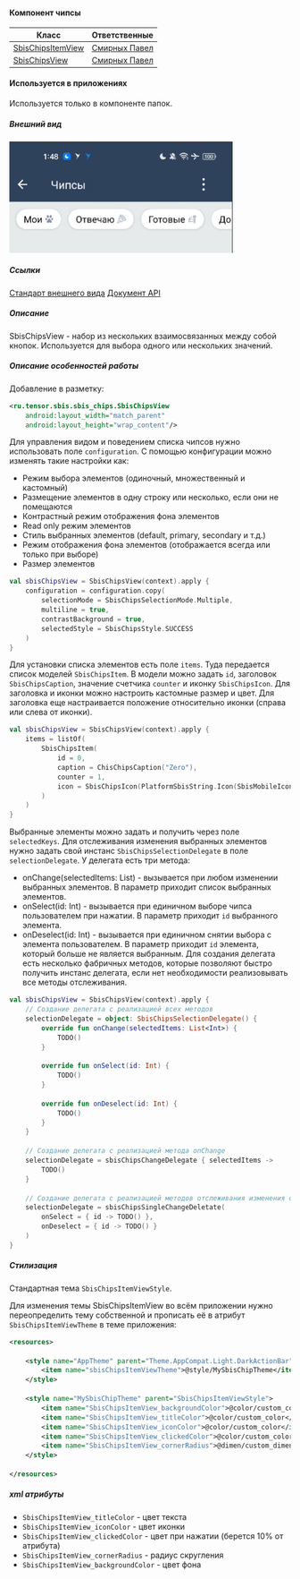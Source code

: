 #### Компонент чипсы

| Класс                                                                                    | Ответственные                                                                    |
|------------------------------------------------------------------------------------------|----------------------------------------------------------------------------------|
| [SbisChipsItemView](src/main/java/ru/tensor/sbis/design/chips/item/SbisChipsItemView.kt) | [Смирных Павел](https://dev.sbis.ru/person/9bbcd3ea-ccea-4c94-a883-19c0d1d0ce0f) |
| [SbisChipsView](src/main/java/ru/tensor/sbis/design/chips/SbisChipsView.kt)              | [Смирных Павел](https://dev.sbis.ru/person/9bbcd3ea-ccea-4c94-a883-19c0d1d0ce0f) |

#### Используется в приложениях

Используется только в компоненте папок.

##### Внешний вид

![SbisChipView](doc_resources/img/sbis_chips.png)

##### Ссылки

[Стандарт внешнего вида](https://www.figma.com/proto/AEK2ocfsXgM31YUalhoMkm/%D0%A7%D0%B8%D0%BF%D1%81%D1%8B-(Web%2C-Mobile%2C-Retail)?page-id=0%3A1&node-id=3543-8202&viewport=588%2C477%2C0.42&scaling=min-zoom&hotspot-hints=0&hide-ui=1&starting-point-node-id=2138%3A5582)
[Документ API](https://online.sbis.ru/shared/disk/965c61c2-ed25-4723-96fb-1f931b655176)

##### Описание

SbisChipsView - набор из нескольких взаимосвязанных между собой кнопок. Используется для выбора одного или нескольких значений. 

##### Описание особенностей работы

Добавление в разметку:
```xml
<ru.tensor.sbis.sbis_chips.SbisChipsView
    android:layout_width="match_parent"
    android:layout_height="wrap_content"/>
```

Для управления видом и поведением списка чипсов нужно использовать поле `configuration`.
С помощью конфигурации можно изменять такие настройки как:
- Режим выбора элементов (одиночный, множественный и кастомный)
- Размещение элементов в одну строку или несколько, если они не помещаются
- Контрастный режим отображения фона элементов
- Read only режим элементов
- Стиль выбранных элементов (default, primary, secondary и т.д.)
- Режим отображения фона элементов (отображается всегда или только при выборе)
- Размер элементов

```kotlin
val sbisChipsView = SbisChipsView(context).apply {
    configuration = configuration.copy(
        selectionMode = SbisChipsSelectionMode.Multiple,
        multiline = true,
        contrastBackground = true,
        selectedStyle = SbisChipsStyle.SUCCESS
    )
}
```

Для установки списка элементов есть поле `items`. Туда передается список моделей `SbisChipsItem`.
В модели можно задать `id`, заголовок `SbisChipsCaption`, значение счетчика `counter` и
иконку `SbisChipsIcon`.
Для заголовка и иконки можно настроить кастомные размер и цвет.
Для заголовка еще настраивается положение относительно иконки (справа или слева от иконки).

```kotlin
val sbisChipsView = SbisChipsView(context).apply {
    items = listOf(
        SbisChipsItem(
            id = 0,
            caption = ChisChipsCaption("Zero"),
            counter = 1,
            icon = SbisChipsIcon(PlatformSbisString.Icon(SbisMobileIcon.Icon.smi_sabyPizza))
        )
    )
}
```

Выбранные элементы можно задать и получить через поле `selectedKeys`.
Для отслеживания изменения выбранных элементов нужно задать свой инстанс `SbisChipsSelectionDelegate`
в поле `selectionDelegate`.
У делегата есть три метода:
- onChange(selectedItems: List<Int>) - вызывается при любом изменении выбранных элементов. В параметр
приходит список выбранных элементов.
- onSelect(id: Int) - вызывается при единичном выборе чипса пользователем при нажатии. В параметр
приходит `id` выбранного элемента.
- onDeselect(id: Int) - вызывается при единичном снятии выбора с элемента пользователем. В параметр
приходит `id` элемента, который больше не является выбранным.
Для создания делегата есть несколько фабричных методов, которые позволяют быстро получить инстанс
делегата, если нет необходимости реализовывать все методы отслеживания.

```kotlin
val sbisChipsView = SbisChipsView(context).apply {
    // Создание делегата с реализацией всех методов
    selectionDelegate = object: SbisChipsSelectionDelegate() {
        override fun onChange(selectedItems: List<Int>) {
            TODO()
        }

        override fun onSelect(id: Int) {
            TODO()
        }

        override fun onDeselect(id: Int) {
            TODO()
        }
    }
    
    // Создание делегата с реализацией метода onChange
    selectionDelegate = sbisChipsChangeDelegate { selectedItems ->
        TODO()
    }
    
    // Создание делегата с реализацией методов отслеживания изменения отдельных элементов
    selectionDelegate = sbisChipsSingleChangeDeletate(
        onSelect = { id -> TODO() },
        onDeselect = { id -> TODO() }
    )
}
```

##### Стилизация

Стандартная тема `SbisChipsItemViewStyle`.

Для изменения темы SbisChipsItemView во всём приложении нужно переопределить тему собственной и прописать её в атрибут `SbisChipsItemViewTheme` в теме приложения:

```xml
<resources>

    <style name="AppTheme" parent="Theme.AppCompat.Light.DarkActionBar">
        <item name="sbisChipsItemViewTheme">@style/MySbisChipTheme</item>
    </style>

    <style name="MySbisChipTheme" parent="SbisChipsItemViewStyle">
        <item name="SbisChipsItemView_backgroundColor">@color/custom_color</item>
        <item name="SbisChipsItemView_titleColor">@color/custom_color</item>
        <item name="SbisChipsItemView_iconColor">@color/custom_color</item>
        <item name="SbisChipsItemView_clickedColor">@color/custom_color</item>
        <item name="SbisChipsItemView_cornerRadius">@dimen/custom_dimen</item>
    </style>

</resources>
```

##### xml атрибуты

- `SbisChipsItemView_titleColor` - цвет текста
- `SbisChipsItemView_iconColor` - цвет иконки
- `SbisChipsItemView_clickedColor` - цвет при нажатии (берется 10% от атрибута)
- `SbisChipsItemView_cornerRadius` - радиус скругления
- `SbisChipsItemView_backgroundColor` - цвет фона